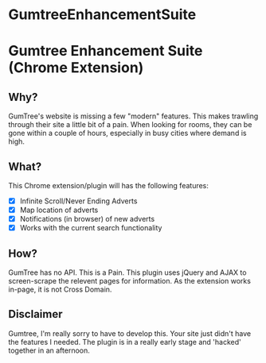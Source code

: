 GumtreeEnhancementSuite
=======================

# Gumtree Enhancement Suite (Chrome Extension)

## Why?
GumTree's website is missing a few "modern" features. This makes trawling through their site a little bit of a pain. When looking for rooms, they can be gone within a couple of hours, especially in busy cities where demand is high.

## What?
This Chrome extension/plugin will has the following features:

- [x] Infinite Scroll/Never Ending Adverts
- [x] Map location of adverts
- [x] Notifications (in browser) of new adverts
- [x] Works with the current search functionality

## How?
GumTree has no API. This is a Pain. This plugin uses jQuery and AJAX to screen-scrape the relevent pages for information. As the extension works in-page, it is not Cross Domain.

## Disclaimer
Gumtree, I'm really sorry to have to develop this. Your site just didn't have the features I needed. The plugin is in a really early stage and 'hacked' together in an afternoon. 
